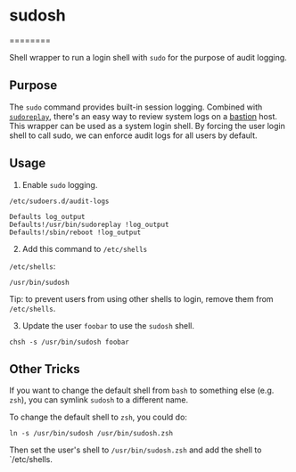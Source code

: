 # sudosh
========

Shell wrapper to run a login shell with `sudo` for the purpose of audit logging.


## Purpose

The `sudo` command provides built-in session logging. Combined with [`sudoreplay`](https://www.sudo.ws/man/1.8.13/sudoreplay.man.html), there's an easy way to review system logs on a [bastion](https://github.com/cloudposse/bastion/) host. This wrapper can be used as a system login shell. By forcing the user login shell to call sudo, we can enforce audit logs for all users by default.


## Usage

1. Enable `sudo` logging.

`/etc/sudoers.d/audit-logs`

```
Defaults log_output
Defaults!/usr/bin/sudoreplay !log_output
Defaults!/sbin/reboot !log_output
```

2. Add this command to `/etc/shells`

`/etc/shells`:

```
/usr/bin/sudosh
```

Tip: to prevent users from using other shells to login, remove them from `/etc/shells`.


3. Update the user `foobar` to use the `sudosh` shell.

```
chsh -s /usr/bin/sudosh foobar
```


## Other Tricks

If you want to change the default shell from `bash` to something else (e.g. `zsh`), you can symlink `sudosh` to a different name. 

To change the default shell to `zsh`, you could do:

```
ln -s /usr/bin/sudosh /usr/bin/sudosh.zsh
```

Then set the user's shell to `/usr/bin/sudosh.zsh` and add the shell to `/etc/shells.

